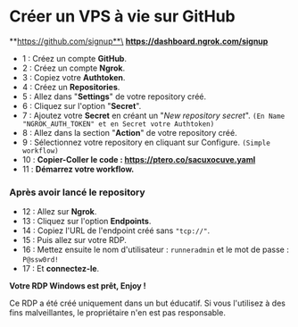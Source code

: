# Créer un VPS à vie sur GitHub

**https://github.com/signup**\
**https://dashboard.ngrok.com/signup**

- 1 : Créez un compte **GitHub**.
- 2 : Créez un compte **Ngrok**.
- 3 : Copiez votre **Authtoken**.
- 4 : Créez un **Repositories**.
- 5 : Allez dans "**Settings**" de votre repository créé.
- 6 : Cliquez sur l'option "**Secret**".
- 7 : Ajoutez votre **Secret** en créant un "*New repository secret*". 
`(En Name "NGROK_AUTH_TOKEN" et en Secret votre Authtoken)`
- 8 : Allez dans la section "**Action**" de votre repository créé.
- 9 : Sélectionnez votre repository en cliquant sur Configure. `(Simple workflow)`
- 10 : **Copier-Coller le code : https://ptero.co/sacuxocuve.yaml**
- 11 : **Démarrez votre workflow.**

### Après avoir lancé le repository

- 12 : Allez sur **Ngrok**.
- 13 : Cliquez sur l'option **Endpoints**.
- 14 : Copiez l'URL de l'endpoint créé sans `"tcp://"`.
- 15 : Puis allez sur votre RDP.
- 16 : Mettez ensuite le nom d'utilisateur : `runneradmin` et le mot de passe :  `P@ssw0rd!`
- 17 : Et **connectez-le**.

**Votre RDP Windows est prêt, Enjoy !**


Ce RDP a été créé uniquement dans un but éducatif. Si vous l'utilisez à des fins malveillantes, le propriétaire n'en est pas responsable.

